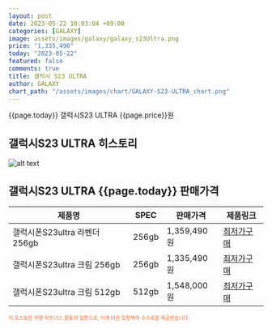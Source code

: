 ```yaml
---
layout: post
date: 2023-05-22 10:03:04 +09:00
categories: [GALAXY]
image: assets/images/galaxy/galaxy_s23Ultra.png
price: "1,335,490"
today: "2023-05-22"
featured: false
comments: true
title: 갤럭시 S23 ULTRA
author: GALAXY
chart_path: "/assets/images/chart/GALAXY-S23-ULTRA_chart.png"
---
```


{{page.today}} 갤럭시S23 ULTRA {{page.price}}원

## 갤럭시S23 ULTRA 히스토리
![alt text]({{page.chart_path}} "갤럭시S23 히스토리")

## 갤럭시S23 ULTRA {{page.today}} 판매가격
<main>
<table id="rwd-table-large">
  <thead>
    <tr>
      <th>제품명</th>
      <th>SPEC</th>
      <th>판매가격</th>
      <th>제품링크</th>
    </tr>
  </thead>
  <tbody><tr>
        <td>갤럭시폰S23ultra 라벤더 256gb</td>
        <td>256gb</td>
        <td>1,359,490원</td>
        <td><a href='https://link.coupang.com/a/SHGhq' target='_blank'>최저가구매</a></td>
        </tr><tr>
        <td>갤럭시폰S23ultra 크림 256gb</td>
        <td>256gb</td>
        <td>1,335,490원</td>
        <td><a href='https://link.coupang.com/a/SHGk8' target='_blank'>최저가구매</a></td>
        </tr><tr>
        <td>갤럭시폰S23ultra 크림 512gb</td>
        <td>512gb</td>
        <td>1,548,000원</td>
        <td><a href='https://link.coupang.com/a/SHGvv' target='_blank'>최저가구매</a></td>
        </tr></tbody>
</table>
</main>
<div style="color:#e56a2c;font-size: 0.7em;" >
이 포스팅은 쿠팡 파트너스 활동의 일환으로, 이에 따른 일정액의 수수료를 제공받습니다.
</div>
